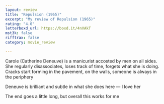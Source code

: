 ```yaml
---
layout: review
title: "Repulsion (1965)"
excerpt: "My review of Repulsion (1965)"
rating: "4.0"
letterboxd_url: https://boxd.it/4nVAkT
mst3k: false
rifftrax: false
category: movie_review

---
```


Carole (Catherine Deneuve) is a manicurist accosted by men on all sides. She regularly disassociates, loses track of time, forgets what she is doing. Cracks start forming in the pavement, on the walls, someone is always in the periphery

Deneuve is brilliant and subtle in what she does here — I love her

The end goes a little long, but overall this works for me